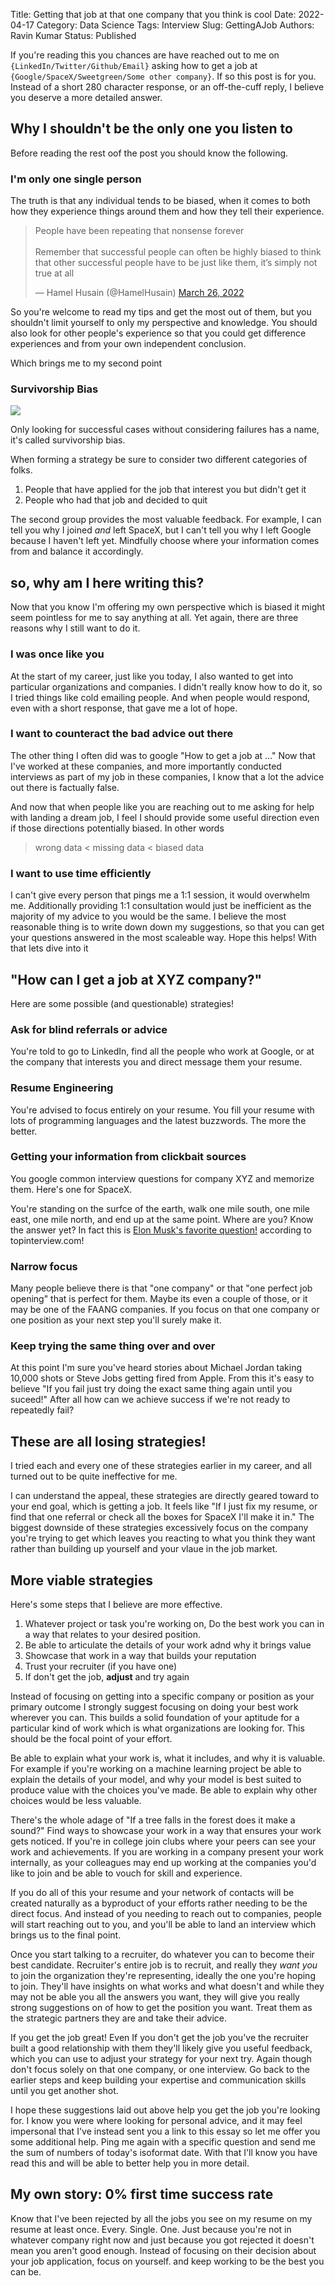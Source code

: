Title: Getting that job at that one company that you think is cool
Date: 2022-04-17
Category: Data Science
Tags: Interview
Slug: GettingAJob
Authors: Ravin Kumar
Status: Published

If you're reading this you chances are have reached out to me on `{LinkedIn/Twitter/Github/Email}`
asking how to get a job at `{Google/SpaceX/Sweetgreen/Some other company}`.
If so this post is for you. 
Instead of a short 280 character response,
or an off-the-cuff reply,
I believe you deserve a more detailed answer.

## Why I shouldn't be the only one you listen to
Before reading the rest oof the post you should know the following.

### I'm only one single person
The truth is that any individual tends to be biased,
when it comes to both how they experience things around them
and how they tell their experience.


<blockquote class="twitter-tweet tw-align-center" data-conversation="none" data-lang="en" data-theme="light"><p lang="en" dir="ltr">People have been repeating that nonsense forever <br><br>Remember that successful people can often be highly biased to think that other successful people have to be just like them, it’s simply not true at all</p>&mdash; Hamel Husain (@HamelHusain) <a href="https://twitter.com/HamelHusain/status/1507757669867667456?ref_src=twsrc%5Etfw">March 26, 2022</a></blockquote> <script async src="https://platform.twitter.com/widgets.js" charset="utf-8"></script> 


So you're welcome to read my tips and get the most out of them,
but you shouldn't limit yourself to only my perspective and knowledge.
You should also look for other people's experience so that you could get difference experiences
and from your own independent conclusion.

Which brings me to my second point


### Survivorship Bias
<img src="{static}/images/GettingAJob/SurvivorshipBias.png"/>

Only looking for successful cases without considering failures has a name,
it's called survivorship bias.

When forming a strategy be sure to consider two different categories of folks.

1. People that have applied for the job that interest you but didn't get it
2. People who had that job and decided to quit

The second group provides the most valuable feedback. For example,
I can tell you why I joined *and* left SpaceX, but I can't
tell you why I left Google because I haven't left yet. 
Mindfully choose where your information comes from and balance it accordingly.

## so, why am I here writing this?
Now that you know I'm offering my own perspective which is biased it might seem
pointless for me to say anything at all.
Yet again, there are three reasons why I still want to do it.

### I was once like you
At the start of my career,
just like you today,
I also wanted to get into particular organizations and companies.
I didn't really know how to do it, so I tried things like cold emailing people.
And when people would respond, even with a short response, that gave me a lot of hope.

### I want to counteract the bad advice out there
The other thing I often did was to google "How to get a job at ..."
Now that I've worked at these companies, and more importantly
conducted interviews as part of my job in these companies,
I know that a lot the advice out there is factually false. 

And now that when people like you are reaching out to me asking for help with landing a dream job,
I feel I should provide some useful direction
even if those directions potentially biased. In other words

> wrong data < missing data < biased data

### I want to use time efficiently
I can't give every person that pings me a 1:1 session,
it would overwhelm me. 
Additionally providing 1:1 consultation would just be inefficient
as the majority of my advice to you would be the same.
I believe the most reasonable thing is to write down down my suggestions,
so that you can get your questions answered in the most scaleable way.
Hope this helps! With that lets dive into it

##  "How can I get a job at XYZ company?"
Here are some possible (and questionable) strategies!

### Ask for blind referrals or advice
You're told to go to LinkedIn, find all the people who work at Google,
or at the company that interests you and direct message them your resume.

### Resume Engineering
You're advised to focus entirely on your resume. 
You fill your resume with lots of programming languages and the latest buzzwords.
The more the better. 

### Getting your information from clickbait sources
You google common interview questions for company XYZ and memorize them. 
Here's one for SpaceX.

You're standing on the surfce of the earth,
walk one mile south, one mile east, one mile north, and end up at the same point.
Where are you?
Know the answer yet?
In fact this is [Elon Musk's favorite question!](https://www.topinterview.com/interview-advice/how-to-answer-Elon-Musks-favorite-interview-question)
according to topinterview.com!

### Narrow focus
Many people believe there is that "one company" or that "one perfect job opening"
that is perfect for them.
Maybe its even a couple of those,
or it may be one of the FAANG companies.
If you focus on that one company or one position as your next step you'll surely make it.

### Keep trying the same thing over and over
At this point I'm sure you've heard stories about Michael Jordan taking 10,000 shots
or Steve Jobs getting fired from Apple. 
From this it's easy to believe "If you fail just try doing the exact same thing again until you suceed!"
After all how can we achieve success if we're not ready to repeatedly fail?

## These are all losing strategies!
I tried each and every one of these strategies earlier in my career, 
and all turned out to be quite ineffective for me.

I can understand the appeal, these strategies are
directly geared toward to your end goal,
which is getting a job. 
It feels like "If I just fix my resume, or find that one referral
or check all the boxes for SpaceX I'll make it in."
The biggest downside of these strategies excessively focus
on the company you're trying to get which leaves
you reacting to what you think they want rather
than building up yourself and your vlaue in the job market.

## More viable strategies
Here's some steps that I believe are more effective.

1. Whatever project or task you're working on,
Do the best work you can in a way that relates to your desired position.
3. Be able to articulate the details of your work adnd why it brings value
4. Showcase that work in a way that builds your reputation
5. Trust your recruiter (if you have one)
6. If don't get the job, **adjust** and try again

Instead of focusing on getting into a specific company or position as your
primary outcome I strongly suggest focusing on doing
your best work wherever you can. 
This builds a solid foundation of your aptitude
for a particular kind of work
which is what organizations are looking for. 
This should be the focal point  of your effort.

Be able to explain what your work is, what it includes, and why it is valuable.
For example if you're working on a machine learning project be able to explain
the details of your model, and why your model is best suited to
produce value with the choices you've made. Be able to explain
why other choices would be less valuable. 

There's the whole adage of "If a tree falls in the forest does it  make a sound?"
Find ways to showcase your work in a way that ensures your work gets noticed.
If you're in college join clubs  where your peers can see your work and achievements. 
If you are working in a company present your work internally,
as your colleagues may end up working at the companies you'd like to join
and be able to vouch for skill and experience. 

If you do all of this your resume and your network of contacts will be created
naturally as a byproduct of your efforts rather needing to be the direct focus.
And instead of you needing to reach out to companies, 
people will start reaching out to you, and you'll be able to land an interview
which brings us to the final point.

Once you start talking to a recruiter,
do whatever you can to become their best candidate.
Recruiter's entire job is to recruit, and really they *want you* to join the organization
they're representing, ideally the one you're hoping to join.
They'll have insights on what works and what doesn't
and while they may not be able you all the answers you want,
they will give you really strong suggestions on of how to get the position you want.
Treat them as the strategic partners they are and take their advice.

If you get the job great! Even If you don't get the job
you've the recruiter built a good relationship with them they'll likely give you useful feedback,
which you can use to adjust your strategy for your next try.
Again though don't focus solely on that one company, or one interview.
Go back to the earlier steps and keep building your expertise and communication skills
until you get another shot.

I hope these suggestions laid out above help you get the job you're looking for.
I know you were where looking for personal advice,
and it may feel impersonal that I've instead sent you a link to this essay
so let me offer you some additional help.
Ping me again with a specific question and send me the sum of numbers of today's isoformat date.
With that I'll know you have read this and will be able to better help you in more detail.

## My own story: 0% first time success rate
Know that I've been rejected by all the jobs you see on my resume
on my resume at least once. Every. Single. One.
Just because you're not in whatever company right now and just because you got rejected
it doesn't mean you aren't good enough. 
Instead of focusing on their decision about your job application, focus on yourself.
and keep working to be the best you can be.